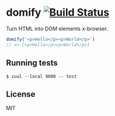 # domify [![Build Status](https://travis-ci.org/defunctzombie/domify-zuul.png?branch=master)](https://travis-ci.org/defunctzombie/domify-zuul)

  Turn HTML into DOM elements x-browser.

```js
domify('<p>Hello</p><p>World</p>')
// => [<p>Hello</p><p>World</p>]
```

## Running tests

```
$ zuul --local 9000 -- test
```

## License

  MIT
